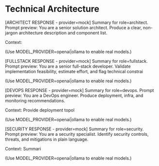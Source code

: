 # Technical Architecture

[ARCHITECT RESPONSE - provider=mock]
Summary for role=architect. Prompt preview: You are a senior solution architect. Produce a clear, non-jargon architecture description and component list.

Context:


(Use MODEL_PROVIDER=openai|ollama to enable real models.)

[FULLSTACK RESPONSE - provider=mock]
Summary for role=fullstack. Prompt preview: You are a senior full-stack developer. Validate implementation feasibility, estimate effort, and flag technical constrai

(Use MODEL_PROVIDER=openai|ollama to enable real models.)

[DEVOPS RESPONSE - provider=mock]
Summary for role=devops. Prompt preview: You are a DevOps engineer. Produce deployment, infra, and monitoring recommendations.

Context:
Provide deployment topol

(Use MODEL_PROVIDER=openai|ollama to enable real models.)

[SECURITY RESPONSE - provider=mock]
Summary for role=security. Prompt preview: You are a security specialist. Identify security controls, threats, and mitigations in plain language.

Context:
Summari

(Use MODEL_PROVIDER=openai|ollama to enable real models.)